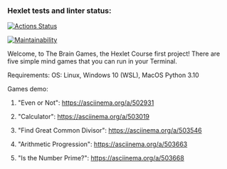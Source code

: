### Hexlet tests and linter status:
[![Actions Status](https://github.com/eugenenazirov/python-project-lvl1/workflows/hexlet-check/badge.svg)](https://github.com/eugenenazirov/python-project-lvl1/actions)

[![Maintainability](https://api.codeclimate.com/v1/badges/a99a88d28ad37a79dbf6/maintainability)](https://codeclimate.com/github/codeclimate/codeclimate/maintainability)

Welcome, to The Brain Games, the Hexlet Course first project!
There are five simple mind games that you can run in your Terminal.

Requirements:
OS: Linux, Windows 10 (WSL), MacOS
Python 3.10


Games demo:
1. "Even or Not":
https://asciinema.org/a/502931

2. "Calculator":
https://asciinema.org/a/503019

3. "Find Great Common Divisor":
https://asciinema.org/a/503546

4. "Arithmetic Progression":
https://asciinema.org/a/503663

5. "Is the Number Prime?":
https://asciinema.org/a/503668
